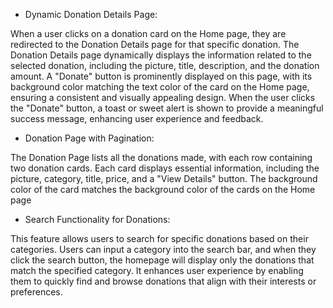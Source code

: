 - Dynamic Donation Details Page:

When a user clicks on a donation card on the Home page, they are redirected to the Donation Details page for that specific donation.
The Donation Details page dynamically displays the information related to the selected donation, including the picture, title, description, and the donation amount.
A "Donate" button is prominently displayed on this page, with its background color matching the text color of the card on the Home page, ensuring a consistent and visually appealing design.
When the user clicks the "Donate" button, a toast or sweet alert is shown to provide a meaningful success message, enhancing user experience and feedback.

- Donation Page with Pagination:

The Donation Page lists all the donations made, with each row containing two donation cards.
Each card displays essential information, including the picture, category, title, price, and a "View Details" button.
The background color of the card matches the background color of the cards on the Home page

- Search Functionality for Donations:

This feature allows users to search for specific donations based on their categories.
Users can input a category into the search bar, and when they click the search button, the homepage will display only the donations that match the specified category.
It enhances user experience by enabling them to quickly find and browse donations that align with their interests or preferences.
